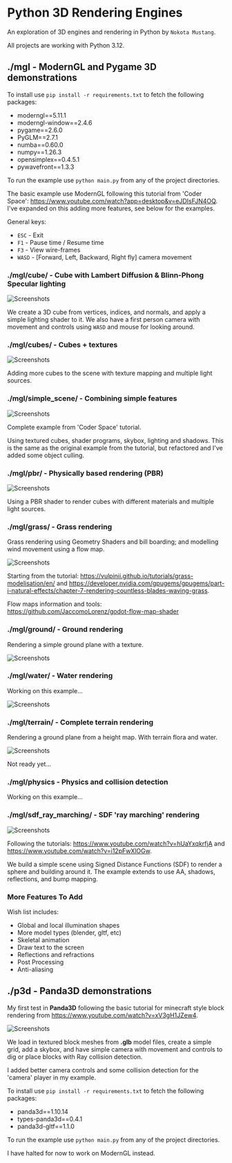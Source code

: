 # Python 3D Rendering Engines

An exploration of 3D engines and rendering in Python by `Nokota Mustang`.

All projects are working with Python 3.12.

## ./mgl - ModernGL and Pygame 3D demonstrations

To install use `pip install -r requirements.txt` to fetch the following packages:

-   moderngl==5.11.1
-   moderngl-window==2.4.6
-   pygame==2.6.0
-   PyGLM==2.7.1
-   numba==0.60.0
-   numpy==1.26.3
-   opensimplex==0.4.5.1
-   pywavefront==1.3.3

To run the example use `python main.py` from any of the project directories.

The basic example use ModernGL following this tutorial from 'Coder Space': <https://www.youtube.com/watch?app=desktop&v=eJDIsFJN4OQ>. I've expanded on this adding more features, see below for the examples.

General keys:

-   `ESC` - Exit
-   `F1` - Pause time / Resume time
-   `F3` - View wire-frames
-   `WASD` - [Forward, Left, Backward, Right fly] camera movement

### ./mgl/cube/ - Cube with Lambert Diffusion & Blinn-Phong Specular lighting

![Screenshots](./screenshots/mgl_cube1.PNG)

We create a 3D cube from vertices, indices, and normals, and apply a simple lighting shader to it. We also have a first person camera with movement and controls using `WASD` and mouse for looking around.

### ./mgl/cubes/ - Cubes + textures

![Screenshots](./screenshots/mgl_cubes1.PNG)

Adding more cubes to the scene with texture mapping and multiple light sources.

### ./mgl/simple_scene/ - Combining simple features

![Screenshots](./screenshots/mgl_scene.PNG)

Complete example from 'Coder Space' tutorial.

Using textured cubes, shader programs, skybox, lighting and shadows. This is the same as the original example from the tutorial, but refactored and I've added some object culling.

### ./mgl/pbr/ - Physically based rendering (PBR)

![Screenshots](./screenshots/mgl_pbr1.PNG)

Using a PBR shader to render cubes with different materials and multiple light sources.

### ./mgl/grass/ - Grass rendering

Grass rendering using Geometry Shaders and bill boarding; and modelling wind movement using a flow map.

![Screenshots](./screenshots/mgl_grass1.PNG)

Starting from the tutorial: <https://vulpinii.github.io/tutorials/grass-modelisation/en/> and <https://developer.nvidia.com/gpugems/gpugems/part-i-natural-effects/chapter-7-rendering-countless-blades-waving-grass>.

Flow maps information and tools: <https://github.com/JaccomoLorenz/godot-flow-map-shader>

### ./mgl/ground/ - Ground rendering

Rendering a simple ground plane with a texture.

![Screenshots](./screenshots/mgl_ground1.PNG)

### ./mgl/water/ - Water rendering

Working on this example...

![Screenshots](./screenshots/mgl_water1.PNG)

### ./mgl/terrain/ - Complete terrain rendering

Rendering a ground plane from a height map. With terrain flora and water.

![Screenshots](./screenshots/mgl_terrain1.PNG)

Not ready yet...

### ./mgl/physics - Physics and collision detection

Working on this example...

### ./mgl/sdf_ray_marching/ - SDF 'ray marching' rendering

![Screenshots](./screenshots/mgl_sdf.PNG)

Following the tutorials: <https://www.youtube.com/watch?v=hUaYxqkrfjA> and <https://www.youtube.com/watch?v=i12pFwXlOGw>.

We build a simple scene using Signed Distance Functions (SDF) to render a sphere and building around it. The example extends to use AA, shadows, reflections, and bump mapping.

### More Features To Add

Wish list includes:

-   Global and local illumination shapes
-   More model types (blender, gltf, etc)
-   Skeletal animation
-   Draw text to the screen
-   Reflections and refractions
-   Post Processing
-   Anti-aliasing

## ./p3d - Panda3D demonstrations

My first test in **Panda3D** following the basic tutorial for minecraft style block rendering from <https://www.youtube.com/watch?v=xV3gH1JZew4>.

![Screenshots](./screenshots/panda_1.PNG)

We load in textured block meshes from **.glb** model files, create a simple grid, add a skybox, and have simple camera with movement and controls to dig or place blocks with Ray collision detection.

I added better camera controls and some collision detection for the 'camera' player in my example.

To install use `pip install -r requirements.txt` to fetch the following packages:

-   panda3d==1.10.14
-   types-panda3d==0.4.1
-   panda3d-gltf==1.1.0

To run the example use `python main.py` from any of the project directories.

I have halted for now to work on ModernGL instead.
